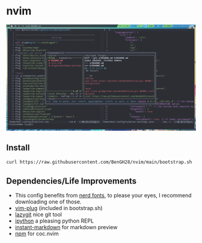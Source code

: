 # nvim

![nvim](https://github.com/BenGH28/dots/blob/master/.screenshots/nvim.png)

## Install

```sh
curl https://raw.githubusercontent.com/BenGH28/nvim/main/bootstrap.sh | sh
```

## Dependencies/Life Improvements

- This config benefits from [nerd fonts](https://github.com/ryanoasis/nerd-fonts.git), to please your eyes, I recommend downloading one of those.
- [vim-plug](https://github.com/junegunn/vim-plug) (included in bootstrap.sh)
- [lazygit](https://github.com/jesseduffield/lazygit) nice git tool
- [ipython](https://jupyter.readthedocs.io/en/latest/install.html) a pleasing python REPL
- [instant-markdown](https://github.com/instant-markdown/instant-markdown-d) for markdown preview
- [npm](https://www.npmjs.com/get-npm) for coc.nvim
